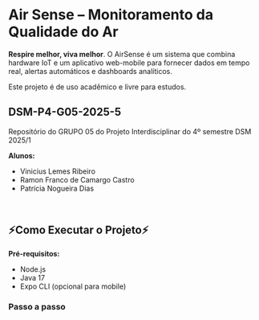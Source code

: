 #  Air Sense – Monitoramento da Qualidade do Ar

**Respire melhor, viva melhor**. O AirSense é um sistema que combina hardware IoT e um aplicativo web-mobile para fornecer dados em tempo real, alertas automáticos e dashboards analíticos.

Este projeto é de uso acadêmico e livre para estudos.
<br>

## DSM-P4-G05-2025-5
Repositório do GRUPO 05 do Projeto Interdisciplinar do 4º semestre DSM 2025/1

**Alunos:**
<ul>
<li>Vinicius Lemes Ribeiro</li>
<li>Ramon Franco de Camargo Castro</li>
<li>Patrícia Nogueira Dias </li>
</ul>
<br>

## ⚡Como Executar o Projeto⚡

**Pré-requisitos:**
- Node.js
- Java 17
- Expo CLI (opcional para mobile)

### Passo a passo

